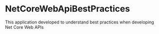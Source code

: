 # NetCoreWebApiBestPractices
This application developed to understand best practices when developing Net Core Web APIs
